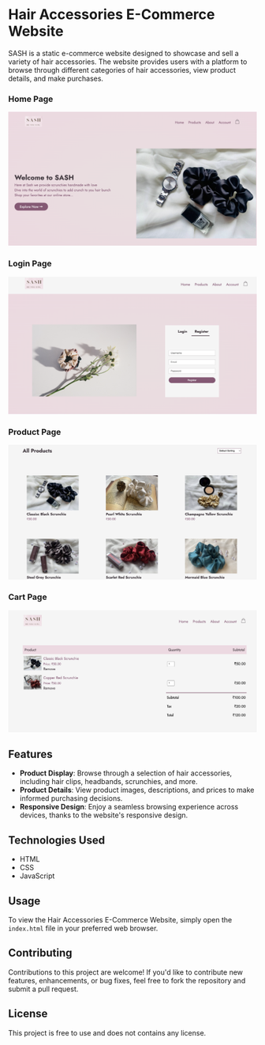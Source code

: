 # Hair Accessories E-Commerce Website

SASH is a static e-commerce website designed to showcase and sell a variety of hair accessories. The website provides users with a platform to browse through different categories of hair accessories, view product details, and make purchases.

### Home Page
![Homepage](gitimg/homepage.png)

### Login Page
![Login Page](gitimg/loginpage.png)

### Product Page
![Product Page](gitimg/product.png)

### Cart Page
![Cart Page](gitimg/cartpage.png)

## Features

- **Product Display**: Browse through a selection of hair accessories, including hair clips, headbands, scrunchies, and more.
- **Product Details**: View product images, descriptions, and prices to make informed purchasing decisions.
- **Responsive Design**: Enjoy a seamless browsing experience across devices, thanks to the website's responsive design.

## Technologies Used

- HTML
- CSS
- JavaScript

## Usage

To view the Hair Accessories E-Commerce Website, simply open the `index.html` file in your preferred web browser.

## Contributing

Contributions to this project are welcome! If you'd like to contribute new features, enhancements, or bug fixes, feel free to fork the repository and submit a pull request.

## License

This project is free to use and does not contains any license.
